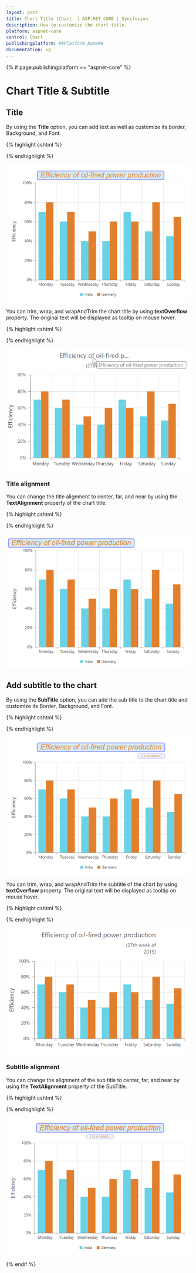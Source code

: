 ```yaml
---
layout: post
title: Chart Title |Chart  | ASP.NET CORE | Syncfusion
description: How to customize the chart title.
platform: aspnet-core
control: Chart
publishingplatform: ##Platform_Name##
documentation: ug
--- 
```


{% if page.publishingplatform == "aspnet-core" %}

# Chart Title & Subtitle

## Title

By using the **Title** option, you can add text as well as customize its border, Background, and Font.

{% highlight cshtml %}

<ej-chart id="chartContainer">
    <e-title text="Efficiency of oil-fired power production" background="lightblue">
        <e-Border color="blue" width="2" opacity="0.5" corner-radius="4.0"></e-Border>
        <e-Font opacity="1" font-family="Arial" color="#E27F2D" font-size="23px" font-style="Italic" font-weight="Regular"></e-Font>
    </e-title>
</ej-chart>

{% endhighlight %}

![](Chart-Title_images/Chart-Title_img1.png)

You can trim, wrap, and wrapAndTrim the chart title by using **textOverflow** property. The original text will be displayed as tooltip on mouse hover.

{% highlight cshtml %}

<ej-chart id="chartContainer">
    <e-title text="Efficiency of oil-fired power production" enable-trim="true" maximum-width="150" text-overflow="Trim">
    </e-title>
</ej-chart>

{% endhighlight %}

![](Chart-Title_images/Chart-Title_img5.png)

### Title alignment

You can change the title alignment to center, far, and near by using the **TextAlignment** property of the chart title. 

{% highlight cshtml %}

<ej-chart id="chartContainer">
    <e-title text="Efficiency of oil-fired power production" text-alignment="Far">
    </e-title>
</ej-chart>

{% endhighlight %} 

![](Chart-Title_images/Chart-Title_img2.png)


## Add subtitle to the chart

By using the **SubTitle** option, you can add the sub title to the chart title and customize its Border, Background, and Font.

{% highlight cshtml %}

<ej-chart id="chartContainer">
    <e-title text="Efficiency of oil-fired power production" background="lightblue">
        <e-SubTitle text="in a week"></e-SubTitle>
        <e-Border color="blue" width="2" corner-radius="4.0" opacity="0.2"></e-Border>
        <e-Font opacity="1" font-family="Arial" font-style="Italic" color="#E27F2D" font-size="12px" font-weight="Regular"></e-Font>
    </e-title>
</ej-chart>

{% endhighlight %}

![](Chart-Title_images/Chart-Title_img3.png)

You can trim, wrap, and wrapAndTrim the subtitle of the chart by using **textOverflow** property. The original text will be displayed as tooltip on mouse hover.

{% highlight cshtml %}

<ej-chart id="chartContainer">
    <e-title text="Efficiency of oil-fired power production" enable-trim="true" maximum-width="150" text-overflow="Wrap">
        <e-SubTitle text="In a Week"></e-SubTitle>
    </e-title>
</ej-chart>

{% endhighlight %}

![](Chart-Title_images/Chart-Title_img6.png)

### Subtitle alignment

You can change the alignment of the sub title to center, far, and near by using the **TextAlignment** property of the SubTitle.

{% highlight cshtml %}

<ej-chart id="chartContainer">
    <e-title>
        <e-SubTitle text-alignment="Center"></e-SubTitle>
    </e-title>
</ej-chart>

{% endhighlight %}

![](Chart-Title_images/Chart-Title_img4.png) 


{% endif %}